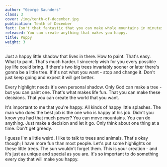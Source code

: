 ```yaml
---
author: "George Saunders"
class: 3
cover: /img/tenth-of-december.jpg
publication: Tenth of December
fact: Isn't that fantastic that you can make whole mountains in minutes?
released: You can create anything that makes you happy.
title: Puppy
weight: 3
---
```

Just a happy little shadow that lives in there. How to paint. That's easy. What to paint. That's much harder. I sincerely wish for you every possible joy life could bring. If there's two big trees invariably sooner or later there's gonna be a little tree. If it's not what you want - stop and change it. Don't just keep going and expect it will get better.

Every highlight needs it's own personal shadow. Only God can make a tree - but you can paint one. That's what makes life fun. That you can make these decisions. That you can create the world that you want.

It's important to me that you're happy. All kinds of happy little splashes. The man who does the best job is the one who is happy at his job. Didn't you know you had that much power? You can move mountains. You can do anything. Just make a decision and let it go. Only think about one thing at a time. Don't get greedy.

I guess I'm a little weird. I like to talk to trees and animals. That's okay though; I have more fun than most people. Let's put some highlights on these little trees. The sun wouldn't forget them. This is your creation - and it's just as unique and special as you are. It's so important to do something every day that will make you happy.




